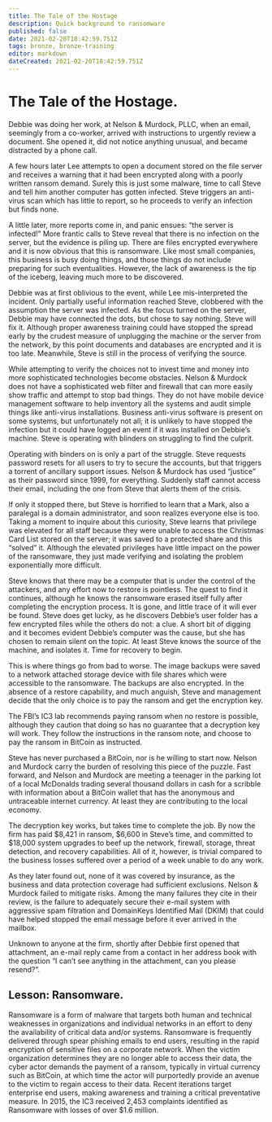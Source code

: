 ```yaml
---
title: The Tale of the Hostage
description: Quick background to ransomware
published: false
date: 2021-02-20T18:42:59.751Z
tags: bronze, bronze-training
editor: markdown
dateCreated: 2021-02-20T18:42:59.751Z
---
```


# The Tale of the Hostage.

Debbie was doing her work, at Nelson & Murdock, PLLC, when an email, seemingly from a co-worker, arrived with instructions to urgently review a document. She opened it, did not notice anything unusual, and became distracted by a phone call.

A few hours later Lee attempts to open a document stored on the file server and receives a warning that it had been encrypted along with a poorly written ransom demand. Surely this is just some malware, time to call Steve and tell him another computer has gotten infected. Steve triggers an anti-virus scan which has little to report, so he proceeds to verify an infection but finds none.

A little later, more reports come in, and panic ensues: “the server is infected!”  More frantic calls to Steve reveal that there is no infection on the server, but the evidence is piling up. There are files encrypted everywhere and it is now obvious that this is ransomware.
Like most small companies, this business is busy doing things, and those things do not include preparing for such eventualities. However, the lack of awareness is the tip of the iceberg, leaving much more to be discovered.

Debbie was at first oblivious to the event, while Lee mis-interpreted the incident. Only partially useful information reached Steve, clobbered with the assumption the server was infected. As the focus turned on the server, Debbie may have connected the dots, but chose to say nothing. Steve will fix it.
Although proper awareness training could have stopped the spread early by the crudest measure of unplugging the machine or the server from the network, by this point documents and databases are encrypted and it is too late. Meanwhile, Steve is still in the process of verifying the source.

While attempting to verify the choices not to invest time and money into more sophisticated technologies become obstacles. Nelson & Murdock does not have a sophisticated web filter and firewall that can more easily show traffic and attempt to stop bad things. They do not have mobile device management software to help inventory all the systems and audit simple things like anti-virus installations. Business anti-virus software is present on some systems, but unfortunately not all; it is unlikely to have stopped the infection but it could have logged an event if it was installed on Debbie’s machine. Steve is operating with blinders on struggling to find the culprit.

Operating with binders on is only a part of the struggle. Steve requests password resets for all users to try to secure the accounts, but that triggers a torrent of ancillary support issues. Nelson & Murdock has used “justice” as their password since 1999, for everything. Suddenly staff cannot access their email, including the one from Steve that alerts them of the crisis.

If only it stopped there, but Steve is horrified to learn that a Mark, also a paralegal is a domain administrator, and soon realizes everyone else is too. Taking a moment to inquire about this curiosity, Steve learns that privilege was elevated for all staff because they were unable to access the Christmas Card List stored on the server; it was saved to a protected share and this “solved” it. Although the elevated privileges have little impact on the power of the ransomware, they just made verifying and isolating the problem exponentially more difficult.

Steve knows that there may be a computer that is under the control of the attackers, and any effort now to restore is pointless. The quest to find it continues, although he knows the ransomware erased itself fully after completing the encryption process. It is gone, and little trace of it will ever be found.
Steve does get lucky, as he discovers Debbie’s user folder has a few encrypted files while the others do not: a clue. A short bit of digging and it becomes evident Debbie’s computer was the cause, but she has chosen to remain silent on the topic. At least Steve knows the source of the machine, and isolates it. Time for recovery to begin.

This is where things go from bad to worse. The image backups were saved to a network attached storage device with file shares which were accessible to the ransomware. The backups are also encrypted. In the absence of a restore capability, and much anguish, Steve and management decide that the only choice is to pay the ransom and get the encryption key.

The FBI’s IC3 lab recommends paying ransom when no restore is possible, although they caution that doing so has no guarantee that a decryption key will work. They follow the instructions in the ransom note, and choose to pay the ransom in BitCoin as instructed.

Steve has never purchased a BitCoin, nor is he willing to start now. Nelson and Murdock carry the burden of resolving this piece of the puzzle. Fast forward, and Nelson and Murdock are meeting a teenager in the parking lot of a local McDonalds trading several thousand dollars in cash for a scribble with information about a BitCoin wallet that has the anonymous and untraceable internet currency. At least they are contributing to the local economy.

The decryption key works, but takes time to complete the job. By now the firm has paid $8,421 in ransom, $6,600 in Steve’s time, and committed to $18,000 system upgrades to beef up the network, firewall, storage, threat detection, and recovery capabilities. All of it, however, is trivial compared to the business losses suffered over a period of a week unable to do any work.

As they later found out, none of it was covered by insurance, as the business and data protection coverage had sufficient exclusions. Nelson & Murdock failed to mitigate risks. Among the many failures they cite in their review, is the failure to adequately secure their e-mail system with aggressive spam filtration and DomainKeys Identified Mail (DKIM) that could have helped stopped the email message before it ever arrived in the mailbox.

Unknown to anyone at the firm, shortly after Debbie first opened that attachment, an e-mail reply came from a contact in her address book with the question “I can’t see anything in the attachment, can you please resend?”.

## Lesson: Ransomware.

Ransomware is a form of malware that targets both human and technical weaknesses in organizations and individual networks in an effort to deny the availability of critical data and/or systems. Ransomware is frequently delivered through spear phishing emails to end users, resulting in the rapid encryption of sensitive files on a corporate network. When the victim organization determines they are no longer able to access their data, the cyber actor demands the payment of a ransom, typically in virtual currency such as BitCoin, at which time the actor will purportedly provide an avenue to the victim to regain access to their data. Recent iterations target enterprise end users, making awareness and training a critical preventative measure. In 2015, the IC3 received 2,453 complaints identified as Ransomware with losses of over $1.6 million.